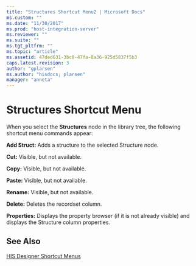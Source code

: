 ```yaml
---
title: "Structures Shortcut Menu2 | Microsoft Docs"
ms.custom: ""
ms.date: "11/30/2017"
ms.prod: "host-integration-server"
ms.reviewer: ""
ms.suite: ""
ms.tgt_pltfrm: ""
ms.topic: "article"
ms.assetid: 47ded631-3bc0-47fa-8a36-925d5837f5b3
caps.latest.revision: 3
author: "gplarsen"
ms.author: "hisdocs; plarsen"
manager: "anneta"
---
```

# Structures Shortcut Menu
When you select the **Structures** node in the library tree, the following shortcut menu commands appear:  
  
 **Add Struct:** Adds a structure to the selected Structure node.  
  
 **Cut:** Visible, but not available.  
  
 **Copy:** Visible, but not available.  
  
 **Paste:** Visible, but not available.  
  
 **Rename:** Visible, but not available.  
  
 **Delete:** Deletes the recordset column.  
  
 **Properties:** Displays the property browser (if it is not already visible) and displays the Structure column properties.  
  
## See Also  
 [HIS Designer Shortcut Menus](../core/his-designer-shortcut-menus1.md)